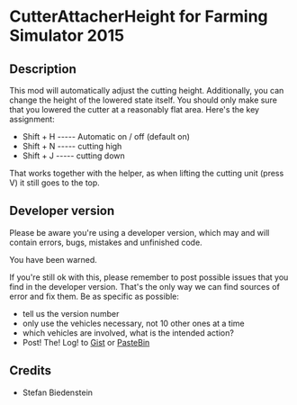 # CutterAttacherHeight for Farming Simulator 2015

## Description
This mod will automatically adjust the cutting height.
Additionally, you can change the height of the lowered state itself. 
You should only make sure that you lowered the cutter at a reasonably flat area. 
Here's the key assignment: 
* Shift + H ----- Automatic on / off (default on) 
* Shift + N ----- cutting high 
* Shift + J ----- cutting down 

That works together with the helper, as when lifting the cutting unit (press V) it still goes to the top.

## Developer version
Please be aware you're using a developer version, which may and will contain errors, bugs, mistakes and unfinished code. 

You have been warned.

If you're still ok with this, please remember to post possible issues that you find in the developer version. 
That's the only way we can find sources of error and fix them. 
Be as specific as possible:

* tell us the version number
* only use the vehicles necessary, not 10 other ones at a time
* which vehicles are involved, what is the intended action?
* Post! The! Log! to [Gist](https://gist.github.com/) or [PasteBin](http://pastebin.com/)

## Credits
* Stefan Biedenstein